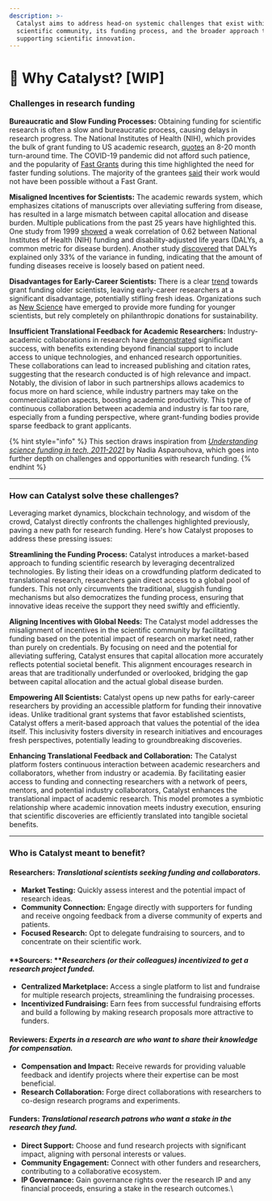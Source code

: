 ```yaml
---
description: >-
  Catalyst aims to address head-on systemic challenges that exist within the
  scientific community, its funding process, and the broader approach to
  supporting scientific innovation.
---
```


# 🤔 Why Catalyst? \[WIP]

### Challenges in research funding

**Bureaucratic and Slow Funding Processes:** Obtaining funding for scientific research is often a slow and bureaucratic process, causing delays in research progress. The National Institutes of Health (NIH), which provides the bulk of grant funding to US academic research, [quotes](https://www.ninds.nih.gov/funding/preparing-your-application/application-process) an 8-20 month turn-around time. The COVID-19 pandemic did not afford such patience, and the popularity of [Fast Grants](https://future.com/what-we-learned-doing-fast-grants/) during this time highlighted the need for faster funding solutions. The majority of the grantees [said](https://future.com/what-we-learned-doing-fast-grants/) their work would not have been possible without a Fast Grant.&#x20;

**Misaligned Incentives for Scientists:** The academic rewards system, which emphasizes citations of manuscripts over alleviating suffering from disease, has resulted in a large mismatch between capital allocation and disease burden. Multiple publications from the past 25 years have highlighted this. One study from 1999 [showed](https://www.nejm.org/doi/10.1056/NEJM199906173402406?url\_ver=Z39.88-2003\&rfr\_id=ori:rid:crossref.org\&rfr\_dat=cr\_pub%20%200www.ncbi.nlm.nih.gov) a weak correlation of 0.62 between National Institutes of Health (NIH) funding and disability-adjusted life years (DALYs, a common metric for disease burden). Another study [discovered](https://www.ncbi.nlm.nih.gov/pmc/articles/PMC3044706/) that DALYs explained only 33% of the variance in funding, indicating that the amount of funding diseases receive is loosely based on patient need.

**Disadvantages for Early-Career Scientists:** There is a clear [trend](https://nexus.od.nih.gov/all/2015/03/25/age-of-investigator/) towards grant funding older scientists, leaving early-career researchers at a significant disadvantage, potentially stifling fresh ideas. Organizations such as [New Science](https://newscience.org/) have emerged to provide more funding for younger scientists, but rely completely on philanthropic donations for sustainability.

**Insufficient Translational Feedback for Academic Researchers:** Industry-academic collaborations in research have [demonstrated](https://www.nature.com/articles/d41586-017-07422-2) significant success, with benefits extending beyond financial support to include access to unique technologies, and enhanced research opportunities. These collaborations can lead to increased publishing and citation rates, suggesting that the research conducted is of high relevance and impact. Notably, the division of labor in such partnerships allows academics to focus more on hard science, while industry partners may take on the commercialization aspects, boosting academic productivity. This type of continuous collaboration between academia and industry is far too rare, especially from a funding perspective, where grant-funding bodies provide sparse feedback to grant applicants.

{% hint style="info" %}
This section draws inspiration from [_Understanding science funding in tech, 2011-2021_](https://nadia.xyz/science-funding#as-a-scientist-getting-funding-is-slow-and-bureaucratic) by Nadia Asparouhova, which goes into further depth on challenges and opportunities with research funding.
{% endhint %}

***

### How can Catalyst solve these challenges?

Leveraging market dynamics, blockchain technology, and wisdom of the crowd, Catalyst directly confronts the challenges highlighted previously, paving a new path for research funding. Here's how Catalyst proposes to address these pressing issues:

**Streamlining the Funding Process:** Catalyst introduces a market-based approach to funding scientific research by leveraging decentralized technologies. By listing their ideas on a crowdfunding platform dedicated to translational research, researchers gain direct access to a global pool of funders. This not only circumvents the traditional, sluggish funding mechanisms but also democratizes the funding process, ensuring that innovative ideas receive the support they need swiftly and efficiently.

**Aligning Incentives with Global Needs:** The Catalyst model addresses the misalignment of incentives in the scientific community by facilitating funding based on the potential impact of research on market need, rather than purely on credentials. By focusing on need and the potential for alleviating suffering, Catalyst ensures that capital allocation more accurately reflects potential societal benefit. This alignment encourages research in areas that are traditionally underfunded or overlooked, bridging the gap between capital allocation and the actual global disease burden.

**Empowering All Scientists:** Catalyst opens up new paths for early-career researchers by providing an accessible platform for funding their innovative ideas. Unlike traditional grant systems that favor established scientists, Catalyst offers a merit-based approach that values the potential of the idea itself. This inclusivity fosters diversity in research initiatives and encourages fresh perspectives, potentially leading to groundbreaking discoveries.

**Enhancing Translational Feedback and Collaboration:** The Catalyst platform fosters continuous interaction between academic researchers and collaborators, whether from industry or academia. By facilitating easier access to funding and connecting researchers with a network of peers, mentors, and potential industry collaborators, Catalyst enhances the translational impact of academic research. This model promotes a symbiotic relationship where academic innovation meets industry execution, ensuring that scientific discoveries are efficiently translated into tangible societal benefits.

***

### Who is Catalyst meant to benefit?

#### Researchers: _Translational scientists seeking funding and collaborators._

* **Market Testing:** Quickly assess interest and the potential impact of research ideas.
* **Community Connection:** Engage directly with supporters for funding and receive ongoing feedback from a diverse community of experts and patients.
* **Focused Research:** Opt to delegate fundraising to sourcers, and to concentrate on their scientific work.

#### **Sourcers: **_**Researchers (or their colleagues) incentivized to get a research project funded.**_

* **Centralized Marketplace:** Access a single platform to list and fundraise for multiple research projects, streamlining the fundraising processes.
* **Incentivized Fundraising:** Earn fees from successful fundraising efforts and build a following by making research proposals more attractive to funders.

#### Reviewers: _Experts in a research are who want to share their knowledge for compensation._

* **Compensation and Impact:** Receive rewards for providing valuable feedback and identify projects where their expertise can be most beneficial.
* **Research Collaboration:** Forge direct collaborations with researchers to co-design research programs and experiments.

#### Funders: _Translational research patrons who want a stake in the research they fund._

* **Direct Support:** Choose and fund research projects with significant impact, aligning with personal interests or values.
* **Community Engagement:** Connect with other funders and researchers, contributing to a collaborative ecosystem.
* **IP Governance:** Gain governance rights over the research IP and any financial proceeds, ensuring a stake in the research outcomes.\
